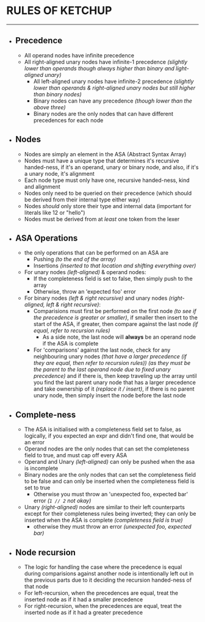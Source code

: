 # RULES OF KETCHUP
---
- ## Precedence
	- All operand nodes have infinite precedence
  - All right-aligned unary nodes have infinite-1 precedence *(slightly lower than operands though always higher than binary and light-aligned unary)*
	- All left-aligned unary nodes have infinite-2 precedence *(slightly lower than operands & right-aligned unary nodes but still higher than binary nodes)*
	- Binary nodes can have any precedence *(though lower than the above three)*
	- Binary nodes are the only nodes that can have different precedences for each node
- ## Nodes
  - Nodes are simply an element in the ASA (Abstract Syntax Array)
  - Nodes must have a unique type that determines it's recursive handed-ness, if it's an operand, unary or binary node, and also, if it's a unary node, it's alignment
  - Each node type must only have one, recursive handed-ness, kind and alignment
  - Nodes only need to be queried on their precedence (which should be derived from their internal type either way)
  - Nodes *should* only store their type and internal data (important for literals like 12 or "hello")
  - Nodes must be derived from at *least* one token from the lexer
- ## ASA Operations
	- the only operations that can be performed on an ASA are
		- Pushing *(to the end of the array)*
		- Insertions *(inserted to that location and shifting everything over)*
	- For unary nodes *(left-aligned)* & operand nodes:
		- If the completeness field is set to false, then simply push to the array
		- Otherwise, throw an 'expected foo' error
	- For binary nodes *(left & right recursive)* and unary nodes *(right-aligned, left & right recursive)*:
		- Comparisions must first be performed on the first node *(to see if the precedence is greater or smaller)*, if smaller then insert to the start of the ASA, if greater, then compare against the last node *(if equal, refer to recursion rules)*
			- As a side note, the last node will **always** be an operand node if the ASA is complete
		- For 'comparisons' against the last node, check for any neighbouring unary nodes *(that have a larger precedence (if they are equal, then refer to recursion rules))* *(as they must be the parent to the last operand node due to fixed unary precedence)* and if there is, then keep traveling up the array until you find the last parent unary node that has a larger precedence and take ownership of it *(replace it / insert)*, if there is no parent unary node, then simply insert the node before the last node
- ## Complete-ness
	- The ASA is initialised with a completeness field set to false, as logically, if you expected an expr and didn't find one, that would be an error
	- Operand nodes are the only nodes that can set the completeness field to true, and must cap off every ASA
	- Operand and Unary *(left-aligned)* can only be pushed when the asa is incomplete
	- Binary nodes are the only nodes that can set the completeness field to be false and can only be inserted when the completeness field is set to true
		- Otherwise you must throw an 'unexpected foo, expected bar' error *(`1 // 2` not okay)*
	- Unary *(right-aligned)* nodes are similar to their left counterparts except for their completeness rules being inverted; they can only be inserted when the ASA is complete *(completeness field is true)*
		- otherwise they must throw an error *(unexpected foo, expected bar)*
- ## Node recursion
	- The logic for handling the case where the precedence is equal during comparisions against another node is intentionally left out in the previous parts due to it deciding the recursion handed-ness of that node
	- For left-recursion, when the precedences are equal, treat the inserted node as if it had a smaller precedence
  - For right-recursion, when the precedences are equal, treat the inserted node as if it had a greater precedence
